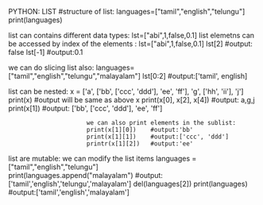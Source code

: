 PYTHON:
LIST
#structure of list:
languages=["tamil","english","telungu"]
print(languages)      

list can contains different data types:  lst=["abi",1,false,0.1]
list elemetns can be accessed by index of the elements :
 lst=["abi",1,false,0.1]
 lst[2]   #output: false
 lst[-1]  #output:0.1
 
 we can do slicing list also:      languages=["tamil","english","telungu","malayalam"]
 lst[0:2]   #output:['tamil', english]
 
 list can be nested:     x = ['a', ['bb', ['ccc', 'ddd'], 'ee', 'ff'], 'g', ['hh', 'ii'], 'j']
                         print(x)     #output will be same as above x
                         print(x[0], x[2], x[4])  #output: a,g,j
                         print(x[1])  #output: ['bb', ['ccc', 'ddd'], 'ee', 'ff']
                          
                          we can also print elements in the sublist:
                          print(x[1][0])    #output:'bb'
                          print(x[1][1])    #output:['ccc', 'ddd']
                          printr(x[1][2])   #output:'ee'

list are mutable: we can modify the list items
                      languages = ["tamil","english","telungu"]  
                      print(languages.append("malayalam")    #output:['tamil','english','telungu','malayalam']
                      del(languages[2])
                      print(languages)                       #output:['tamil','english','malayalam']
